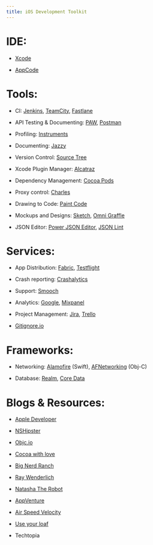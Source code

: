 ```yaml
---
title: iOS Development Toolkit
---
```


IDE:
====

-   [Xcode](https://developer.apple.com/xcode/)

-   [AppCode](https://www.jetbrains.com/objc/special/appcode/appcode.html?&gclid=Cj0KEQjw0MW9BRDxtYTn2_S699MBEiQAw33y4-a10FZimuF79_tli4FQxMFyfPy24V54VCpQtCo1-10aAtZs8P8HAQ&gclsrc=aw.ds.ds&dclid=CN7l8JL4w84CFZZENwod75oN9A)

Tools:
======

-   CI: [Jenkins](https://jenkins.io/),
    [TeamCity](https://www.jetbrains.com/teamcity/),
    [Fastlane](https://fastlane.tools/)

-   API Testing & Documenting: [PAW](https://paw.cloud/),
    [Postman](https://chrome.google.com/webstore/detail/postman/fhbjgbiflinjbdggehcddcbncdddomop)

-   Profiling:
    [Instruments](https://developer.apple.com/library/tvos/documentation/DeveloperTools/Conceptual/InstrumentsUserGuide/)

-   Documenting: [Jazzy](https://github.com/realm/jazzy)

-   Version Control: [Source Tree](https://www.sourcetreeapp.com/)

-   Xcode Plugin Manager: [Alcatraz](http://alcatraz.io/)

-   Dependency Management: [Cocoa Pods](https://cocoapods.org/)

-   Proxy control: [Charles](https://www.charlesproxy.com/)

-   Drawing to Code: [Paint Code](https://www.paintcodeapp.com/)

-   Mockups and Designs: [Sketch](https://www.sketchapp.com/), [Omni
    Graffle](https://www.omnigroup.com/omnigraffle)

-   JSON Editor: [Power JSON
    Editor](https://tickplant.com/powerjsoneditor/), [JSON
    Lint](http://jsonlint.com/)

Services:
==========

-   App Distribution: [Fabric](https://get.fabric.io/),
    [Testflight](https://developer.apple.com/testflight/)

-   Crash reporting: [Crashalytics](https://try.crashlytics.com/)

-   Support: [Smooch](https://smooch.io/)

-   Analytics:
    [Google](https://developers.google.com/analytics/devguides/collection/ios/v3/),
    [Mixpanel](https://mixpanel.com/?from=adwords_mobile&gclid=Cj0KEQjw0MW9BRDxtYTn2_S699MBEiQAw33y45tl_fNp2ZkthVvwBYjHwqEEr3jAidupblqM4HlYBLcaAkBy8P8HAQ)

-   Project Management:
    [Jira](https://www.atlassian.com/software/jira?_mid=e635c4b9e83565ffdffb03ce62ea9de9&aceid=&adposition=1t1&adgroup=9124126102&campaign=189395542&creative=102960103582&device=c&keyword=jira&matchtype=e&network=g&placement=&gclid=Cj0KEQjw0MW9BRDxtYTn2_S699MBEiQAw33y42Yddacwu3oaeFzfIcPO6XQsI-JqUGRxQOo1uxeARJgaAtDf8P8HAQ),
    [Trello](https://trello.com/)

-   [Gitignore.io](https://www.gitignore.io/)

Frameworks:
============

-   Networking: [Alamofire](https://github.com/Alamofire/Alamofire)
    (Swift),
    [AFNetworking](https://github.com/AFNetworking/AFNetworking) (Obj-C)

-   Database: [Realm](https://realm.io), [Core
    Data](https://developer.apple.com/library/watchos/documentation/Cocoa/Conceptual/CoreData/index.html)

Blogs & Resources:
===================

-   [Apple Developer](https://developer.apple.com/develop/)

-   [NSHipster](http://nshipster.com/)

-   [Objc.io](https://www.objc.io/)

-   [Cocoa with love](http://www.cocoawithlove.com/)

-   [Big Nerd Ranch](https://www.bignerdranch.com/blog/)

-   [Ray Wenderlich](https://www.raywenderlich.com/)

-   [Natasha The Robot](https://www.natashatherobot.com/)

-   [AppVenture](https://appventure.me/)

-   [Air Speed Velocity](https://airspeedvelocity.net/)

-   [Use your loaf](http://useyourloaf.com/)

-   Techtopia
